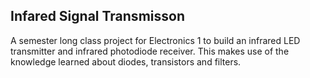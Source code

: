 ## Infared Signal Transmisson

A semester long class project for Electronics 1 to build an infrared LED transmitter and infrared photodiode receiver. This makes use of the knowledge learned about diodes, transistors and filters.

